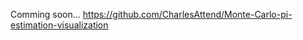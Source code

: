 <!-- Monte Carlo pi estimation and visualization -->
Comming soon...
https://github.com/CharlesAttend/Monte-Carlo-pi-estimation-visualization